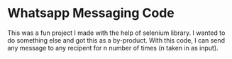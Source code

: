 # Whatsapp Messaging Code
 This was a fun project I made with the help of selenium library. I wanted to do something else and got this as a by-product. With this code, I can send any message  to any recipent  for n number of times (n taken in as input).
